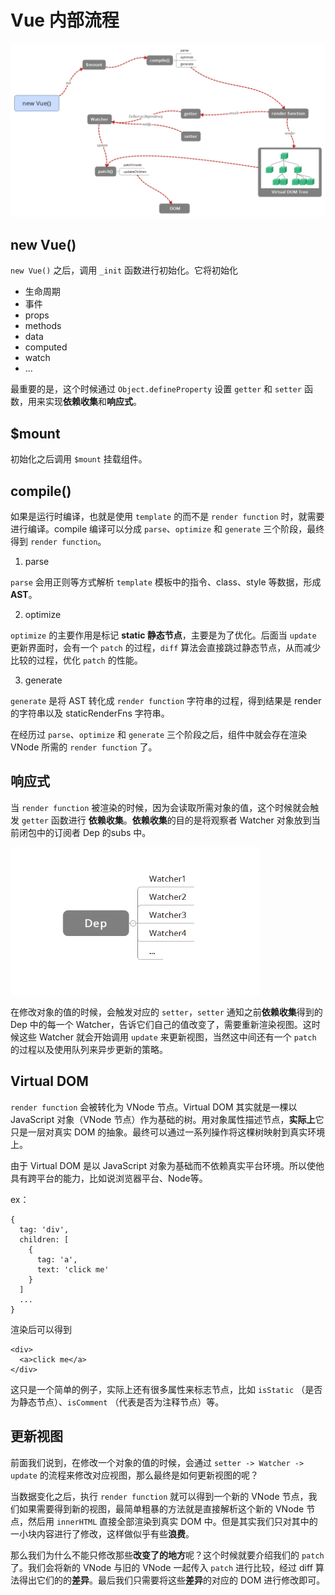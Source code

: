 # Vue 内部流程

<img src="../images/new Vue().png">

## new Vue()

`new Vue()` 之后，调用 `_init` 函数进行初始化。它将初始化

- 生命周期
- 事件
- props
- methods
- data
- computed
- watch
- ...

最重要的是，这个时候通过 `Object.defineProperty` 设置 `getter` 和 `setter` 函数，用来实现**依赖收集**和**响应式**。

## $mount

初始化之后调用 `$mount` 挂载组件。

## compile()

如果是运行时编译，也就是使用 `template` 的而不是 `render function` 时，就需要进行编译。compile 编译可以分成 `parse`、`optimize` 和 `generate` 三个阶段，最终得到 `render function`。

1. parse

`parse` 会用正则等方式解析 `template` 模板中的指令、class、style 等数据，形成 **AST**。

2. optimize

`optimize` 的主要作用是标记 **static 静态节点**，主要是为了优化。后面当 `update` 更新界面时，会有一个 `patch` 的过程，`diff` 算法会直接跳过静态节点，从而减少比较的过程，优化 `patch` 的性能。

3. generate

`generate` 是将 AST 转化成 `render function` 字符串的过程，得到结果是 render 的字符串以及 staticRenderFns 字符串。

在经历过 `parse`、`optimize` 和 `generate` 三个阶段之后，组件中就会存在渲染 VNode 所需的 `render function` 了。

## 响应式

当 `render function` 被渲染的时候，因为会读取所需对象的值，这个时候就会触发 `getter` 函数进行 **依赖收集**。**依赖收集**的目的是将观察者 Watcher 对象放到当前闭包中的订阅者 Dep 的subs 中。

<img src="../images/Watcher.png" width="400">

在修改对象的值的时候，会触发对应的 `setter`，`setter` 通知之前**依赖收集**得到的 Dep 中的每一个 Watcher，告诉它们自己的值改变了，需要重新渲染视图。这时候这些 Watcher 就会开始调用 `update` 来更新视图，当然这中间还有一个 `patch` 的过程以及使用队列来异步更新的策略。

## Virtual DOM

`render function` 会被转化为 VNode 节点。Virtual DOM 其实就是一棵以 JavaScript 对象（VNode 节点）作为基础的树。用对象属性描述节点，**实际上**它只是一层对真实 DOM 的抽象。最终可以通过一系列操作将这棵树映射到真实环境上。

由于 Virtual DOM 是以 JavaScript 对象为基础而不依赖真实平台环境。所以使他具有跨平台的能力，比如说浏览器平台、Node等。

ex：

```
{
  tag: 'div',
  children: [
    {
      tag: 'a',
      text: 'click me'
    }
  ]
  ...
}

```

渲染后可以得到

```
<div>
  <a>click me</a>
</div>
```

这只是一个简单的例子，实际上还有很多属性来标志节点，比如 `isStatic` （是否为静态节点）、`isComment` （代表是否为注释节点）等。

## 更新视图

前面我们说到，在修改一个对象的值的时候，会通过 `setter -> Watcher -> update` 的流程来修改对应视图，那么最终是如何更新视图的呢？

当数据变化之后，执行 `render function` 就可以得到一个新的 VNode 节点，我们如果需要得到新的视图，最简单粗暴的方法就是直接解析这个新的 VNode 节点，然后用 `innerHTML` 直接全部渲染到真实 DOM 中。但是其实我们只对其中的一小块内容进行了修改，这样做似乎有些**浪费**。

那么我们为什么不能只修改那些**改变了的地方**呢？这个时候就要介绍我们的 `patch` 了。我们会将新的 VNode 与旧的 VNode 一起传入 `patch` 进行比较，经过 diff 算法得出它们的的**差异**。最后我们只需要将这些**差异**的对应的 DOM 进行修改即可。